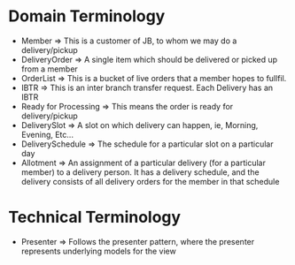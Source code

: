 Domain Terminology
==================

* Member => This is a customer of JB, to whom we may do a delivery/pickup
* DeliveryOrder => A single item which should be delivered or picked up from a member
* OrderList => This is a bucket of live orders that a member hopes to fullfil.
* IBTR => This is an inter branch transfer request. Each Delivery has an IBTR
* Ready for Processing => This means the order is ready for delivery/pickup
* DeliverySlot => A slot on which delivery can happen, ie, Morning, Evening, Etc...
* DeliverySchedule => The schedule for a particular slot on a particular day
* Allotment => An assignment of a particular delivery (for a particular member) to a delivery person. It has a delivery schedule, and the delivery consists of all delivery orders for the member in that schedule

Technical Terminology
=====================
* Presenter => Follows the presenter pattern, where the presenter represents underlying models for the view
